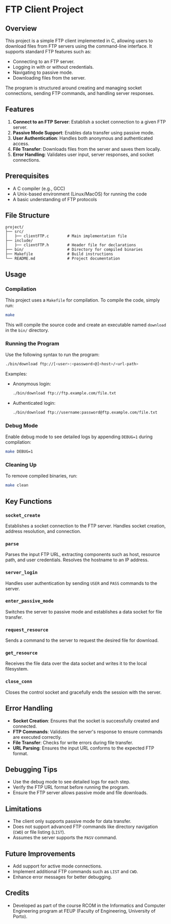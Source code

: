 # FTP Client Project

## Overview
This project is a simple FTP client implemented in C, allowing users to download files from FTP servers using the command-line interface. It supports standard FTP features such as:

- Connecting to an FTP server.
- Logging in with or without credentials.
- Navigating to passive mode.
- Downloading files from the server.

The program is structured around creating and managing socket connections, sending FTP commands, and handling server responses.

## Features
1. **Connect to an FTP Server**: Establish a socket connection to a given FTP server.
2. **Passive Mode Support**: Enables data transfer using passive mode.
3. **User Authentication**: Handles both anonymous and authenticated access.
4. **File Transfer**: Downloads files from the server and saves them locally.
5. **Error Handling**: Validates user input, server responses, and socket connections.

## Prerequisites
- A C compiler (e.g., GCC)
- A Unix-based environment (Linux/MacOS) for running the code
- A basic understanding of FTP protocols

## File Structure
```
project/
├── src/
│   ├── clientFTP.c        # Main implementation file
├── include/
│   ├── clientFTP.h        # Header file for declarations
├── bin/                   # Directory for compiled binaries
├── Makefile               # Build instructions
└── README.md              # Project documentation
```

## Usage

### Compilation
This project uses a `Makefile` for compilation. To compile the code, simply run:

```bash
make
```
This will compile the source code and create an executable named `download` in the `bin/` directory.

### Running the Program
Use the following syntax to run the program:

```bash
./bin/download ftp://[<user>:<password>@]<host>/<url-path>
```

Examples:

- Anonymous login:
  ```bash
  ./bin/download ftp://ftp.example.com/file.txt
  ```
- Authenticated login:
  ```bash
  ./bin/download ftp://username:password@ftp.example.com/file.txt
  ```

### Debug Mode
Enable debug mode to see detailed logs by appending `DEBUG=1` during compilation:

```bash
make DEBUG=1
```

### Cleaning Up
To remove compiled binaries, run:

```bash
make clean
```

## Key Functions

### **`socket_create`**
Establishes a socket connection to the FTP server. Handles socket creation, address resolution, and connection.

### **`parse`**
Parses the input FTP URL, extracting components such as host, resource path, and user credentials. Resolves the hostname to an IP address.

### **`server_login`**
Handles user authentication by sending `USER` and `PASS` commands to the server.

### **`enter_passive_mode`**
Switches the server to passive mode and establishes a data socket for file transfer.

### **`request_resource`**
Sends a command to the server to request the desired file for download.

### **`get_resource`**
Receives the file data over the data socket and writes it to the local filesystem.

### **`close_conn`**
Closes the control socket and gracefully ends the session with the server.

## Error Handling
- **Socket Creation**: Ensures that the socket is successfully created and connected.
- **FTP Commands**: Validates the server's response to ensure commands are executed correctly.
- **File Transfer**: Checks for write errors during file transfer.
- **URL Parsing**: Ensures the input URL conforms to the expected FTP format.

## Debugging Tips
- Use the debug mode to see detailed logs for each step.
- Verify the FTP URL format before running the program.
- Ensure the FTP server allows passive mode and file downloads.

## Limitations
- The client only supports passive mode for data transfer.
- Does not support advanced FTP commands like directory navigation (`CWD`) or file listing (`LIST`).
- Assumes the server supports the `PASV` command.

## Future Improvements
- Add support for active mode connections.
- Implement additional FTP commands such as `LIST` and `CWD`.
- Enhance error messages for better debugging.


## Credits

- Developed as part of the course RCOM in the Informatics and Computer Engineering program at FEUP (Faculty of Engineering, University of Porto).

